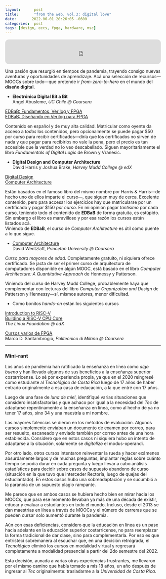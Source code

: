 ```yaml
---
layout:      post
title:       "from the web, vol.3: digital love"
date:       2022-06-01 20:26:05 -0600
categories:  post
tags: [design, eecs, fpga, hardware, msc]
---
```


<iframe style="border-radius:12px" src="https://open.spotify.com/embed/track/2VEZx7NWsZ1D0eJ4uv5Fym?utm_source=generator&theme=0" width="100%" height="80" frameBorder="0" allowfullscreen="" allow="autoplay; clipboard-write; encrypted-media; fullscreen; picture-in-picture"></iframe>  

Una pasión que resurgió en tiempos de pandemia, trayendo consigo nuevas aventuras y oportunidades de aprendizaje. Acá una selección de recursos—MOOCs sobre todo—que pretende ir *from-zero-to-hero* en el mundo del **diseño digital**.

- **Electrónica Digital Bit a Bit**  
Angel Abusleme, *UC Chile @ Coursera*  

[EDBaB: Fundamentos, Verilog y FPGA](https://www.coursera.org/learn/electronica-digital-bit-a-bit-fundamentos)  
[EDBaB: Diseñando en Verilog para FPGA](https://www.coursera.org/learn/electronica-digital-bit-a-bit-disenando-circuitos-complejos)  

Contenido en español y de muy alta calidad. Matricular como oyente da acceso a *todos* los contenidos, pero opcionalmente se puede pagar $50 por curso para recibir certificados—diría que los certificados no sirven de nada y que pagar para recibirlos no vale la pena, pero el precio es tan accesible que la verdad no lo veo descabellado. Siguen mayoritariamente el libro *Fundamentals of Digital Logic* de Brown y Vranesic.

- **Digital Design and Computer Architecture**  
David Harris y Joshua Brake, *Harvey Mudd College @ edX*  

[Digital Design](https://www.edx.org/course/digital-design-2)  
[Computer Architecture](https://www.edx.org/course/computer-architecture)  

Están basados en el famoso libro del mismo nombre por Harris & Harris—de hecho uno de ellos imparte el curso—, que siguen muy de cerca. Excelente contenido, pero para accesar los ejercicios hay que matricularse por un certificado y pagar $150 *por curso*. En mi opinión pagar *tantísimo* por cada curso, teniendo todo el contenido de **EDBaB** de forma gratuita, es estúpido. Sin embargo el libro es maravilloso y por esa razón los cursos están listados acá.  
Viniendo de **EDBaB**, el curso de *Computer Architecture* es útil como puente a lo que sigue.

- [Computer Architecture](https://www.coursera.org/learn/comparch)  
David Wentzlaff, *Princeton University @ Coursera*  

*Curso para mayores de edad.* Completamente gratuito, ni siquiera ofrece certificado. Se jacta de ser el primer curso de arquitectura de computadores disponible en algún MOOC, está basado en el libro *Computer Architecture: A Quantitative Approach* de Hennessy y Patterson.  

Viniendo del curso de Harvey Mudd College, probablemente haya que complementar con lecturas del libro *Computer Organization and Design* de Patterson y Hennessy—sí, mismos autores, menor dificultad.

- Como bonitos *hands-on* están los siguientes cursos  

[Introduction to RISC-V](https://www.edx.org/course/introduction-to-risc-v)  
[Building a RISC-V CPU Core](https://www.edx.org/course/building-a-risc-v-cpu-core)  
*The Linux Foundation @ edX*  

[Cursos varios de FPGA](https://www.coursera.org/instructor/santa)  
Marco D. Santambrogio, *Politecnico di Milano @ Coursera*

---
### Mini-rant

Los años de pandemia han ratificado la enseñanza en línea como *algo bueno* y han llevado algunos de sus beneficios a la enseñanza superior costarricense. Lo sé por experiencia propia, ya que en el 2020 reingresé como estudiante al *Tecnológico de Costa Rica* luego de 17 años de haber entrado originalmente a esa casa de educación, a la que entré con 17 años.

Luego de una fase de *luna de miel*, identifiqué varias situaciones que considero insatisfactorias y que achaco por igual a la necesidad del *Tec* de adaptarse repentinamente a la enseñanza en línea, como al hecho de ya no tener 17 años, sino 34 y una maestría a mi nombre.

Las mayores falencias se dieron en los métodos de evaluación. Algunos cursos simplemente enviaban un documento de examen por correo, para ser resuelto, escaneado y enviado también por correo antes de una hora establecida. Considero que en estos casos ni siquiera hubo un intento de adaptarse a la situación, solamente se *digitalizó* el modus-operandi.

Por otro lado, otros cursos intentaron reinventar la rueda y hacer exámenes absurdamente largos y de muchas preguntas, implantar reglas sobre cuánto tiempo se podía durar en cada pregunta y luego llevar a cabo análisis estadísticos para decidir sobre casos de supuesto abandono de curso (situación en la que tuvo que interceder Rectoría, luego de quejas del estudiantado). En estos casos hubo una sobreadaptación y se sucumbió a la paranoia de un supuesto plagio rampante.

Me parece que en ambos casos se hubiera hecho bien en mirar hacia los MOOCs, que para ese momento llevaban ya más de una década de existir, educar y evaluar a estudiantes en todo el mundo. Incluso, desde el 2013 se dan maestrías en línea a través de MOOCs y el número de carreras que se pueden cursar solo aumentó durante la pandemia.

Aún con esas deficiencias, considero que la educación en línea es un paso hacia adelante en la educación superior costarricense, no para reemplazar la forma tradicional de dar clase, sino para complementarla. Por eso es que entristecí sobremanera al escuchar que, en una decisión retrógrada, el *Tecnológico* eliminó los cursos en modalidad virtual y regresará completamente a modalidad presencial a partir del 2do semestre del 2022.

Esta decisión, aunada a varias otras experiencias frustrantes, me llevaron por el mismo camino que había tomado a mis 18 años, un año después de ingresar al *Tec* originalmente: trasladarme a la *Universidad de Costa Rica*.
